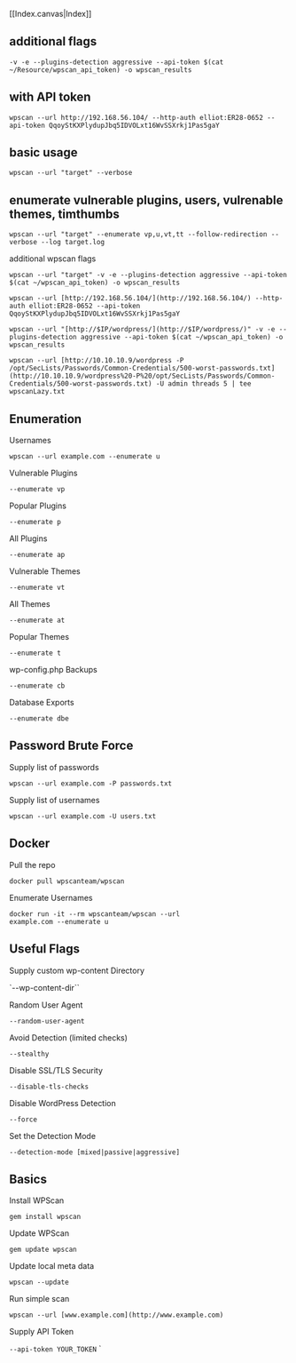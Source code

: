 [[Index.canvas|Index]]

## additional flags
```
-v -e --plugins-detection aggressive --api-token $(cat ~/Resource/wpscan_api_token) -o wpscan_results
```

## with API token
```
wpscan --url http://192.168.56.104/ --http-auth elliot:ER28-0652 --api-token QqoyStKXPlydupJbq5IDVOLxt16WvSSXrkj1Pas5gaY
```
## basic usage
```
wpscan --url "target" --verbose
```

## enumerate vulnerable plugins, users, vulrenable themes, timthumbs

```
wpscan --url "target" --enumerate vp,u,vt,tt --follow-redirection --verbose --log target.log
```

additional wpscan flags
```
wpscan --url "target" -v -e --plugins-detection aggressive --api-token $(cat ~/wpscan_api_token) -o wpscan_results

wpscan --url [http://192.168.56.104/](http://192.168.56.104/) --http-auth elliot:ER28-0652 --api-token QqoyStKXPlydupJbq5IDVOLxt16WvSSXrkj1Pas5gaY

wpscan --url "[http://$IP/wordpress/](http://$IP/wordpress/)" -v -e --plugins-detection aggressive --api-token $(cat ~/wpscan_api_token) -o wpscan_results

wpscan --url [http://10.10.10.9/wordpress -P /opt/SecLists/Passwords/Common-Credentials/500-worst-passwords.txt](http://10.10.10.9/wordpress%20-P%20/opt/SecLists/Passwords/Common-Credentials/500-worst-passwords.txt) -U admin threads 5 | tee wpscanLazy.txt
```

## Enumeration

Usernames

```
wpscan --url example.com --enumerate u
```

Vulnerable Plugins

`--enumerate vp`

Popular Plugins

`--enumerate p`

All Plugins

`--enumerate ap`

Vulnerable Themes

`--enumerate vt`

All Themes

`--enumerate at`

Popular Themes

`--enumerate t`

wp-config.php Backups

`--enumerate cb`

Database Exports

`--enumerate dbe`

## Password Brute Force

Supply list of passwords

```wpscan --url example.com -P passwords.txt```

Supply list of usernames

```wpscan --url example.com -U users.txt```

## Docker

Pull the repo

```
docker pull wpscanteam/wpscan
```

Enumerate Usernames

```
docker run -it --rm wpscanteam/wpscan --url
example.com --enumerate u
```
## Useful Flags

Supply custom wp-content Directory

`--wp-content-dir``

Random User Agent

`--random-user-agent`

Avoid Detection (limited checks)

`--stealthy`

Disable SSL/TLS Security

`--disable-tls-checks`

Disable WordPress Detection

`--force`

Set the Detection Mode

`--detection-mode [mixed|passive|aggressive]`

## Basics

Install WPScan

```
gem install wpscan
```

Update WPScan

```
gem update wpscan
```

Update local meta data

```
wpscan --update
```

Run simple scan

```
wpscan --url [www.example.com](http://www.example.com)
```

Supply API Token

`--api-token YOUR_TOKEN`
`
